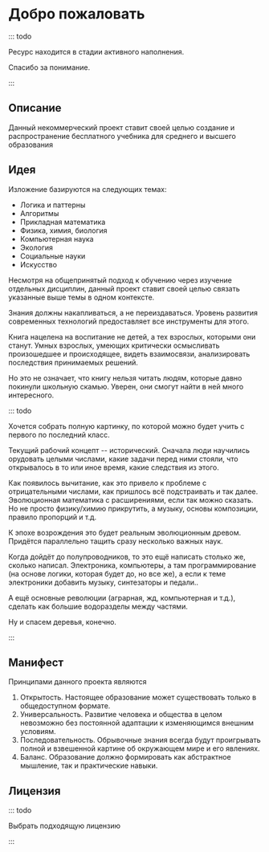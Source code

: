# Добро пожаловать

::: todo

Ресурс находится в стадии активного наполнения.

Спасибо за понимание.

:::

## Описание

Данный некоммерческий проект ставит своей целью создание и распространение бесплатного учебника для среднего и высшего образования

## Идея

Изложение базируются на следующих темах:

- Логика и паттерны
- Алгоритмы
- Прикладная математика
- Физика, химия, биология
- Компьютерная наука
- Экология
- Социальные науки
- Искусство

Несмотря на общепринятый подход к обучению через изучение отдельных дисциплин, данный проект ставит своей целью связать указанные выше темы в одном контексте.

Знания должны накапливаться, а не переиздаваться. Уровень развития современных технологий предоставляет все инструменты для этого.

Книга нацелена на воспитание не детей, а тех взрослых, которыми они станут. Умных взрослых, умеющих критически осмысливать произошедшее и происходящее, видеть взаимосвязи, анализировать последствия принимаемых решений.

Но это не означает, что книгу нельзя читать людям, которые давно покинули школьную скамью. Уверен, они смогут найти в ней много интересного.

::: todo

Хочется собрать полную картинку, по которой можно будет учить с первого по последний класс.

Текущий рабочий концепт -- исторический. Сначала люди научились орудовать целыми числами, какие задачи перед ними стояли, что открывалось в то или иное время, какие следствия из этого.

Как появилось вычитание, как это привело к проблеме с отрицательными числами, как пришлось всё подстраивать и так далее. Эволюционная математика с расширениями, если так можно сказать. Но не просто физику/химию прикрутить, а музыку, основы композиции, правило пропорций и т.д.

К эпохе возрождения это будет реальным эволюционным древом. Придётся параллельно тащить сразу несколько важных наук.

Когда дойдёт до полупроводников, то это ещё написать столько же, сколько написал. Электроника, компьютеры, а там программирование (на основе логики, которая будет до, но все же), а если к теме электроники добавить музыку, синтезаторы и педали..

А ещё основные революции (аграрная, жд, компьютерная и т.д.), сделать как большие водоразделы между частями.

Ну и спасем деревья, конечно.

:::

## Манифест

Принципами данного проекта являются

1. Открытость. Настоящее образование может существовать только в общедоступном формате.
2. Универсальность. Развитие человека и общества в целом невозможно без постоянной адаптации к изменяющимся внешним условиям.
3. Последовательность. Обрывочные знания всегда будут проигрывать полной и взвешенной картине об окружающем мире и его явлениях.
4. Баланс. Образование должно формировать как абстрактное мышление, так и практические навыки.

## Лицензия

::: todo

Выбрать подходящую лицензию

:::
